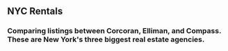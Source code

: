 ## NYC Rentals

### Comparing listings between Corcoran, Elliman, and Compass. These are New York's three biggest real estate agencies.